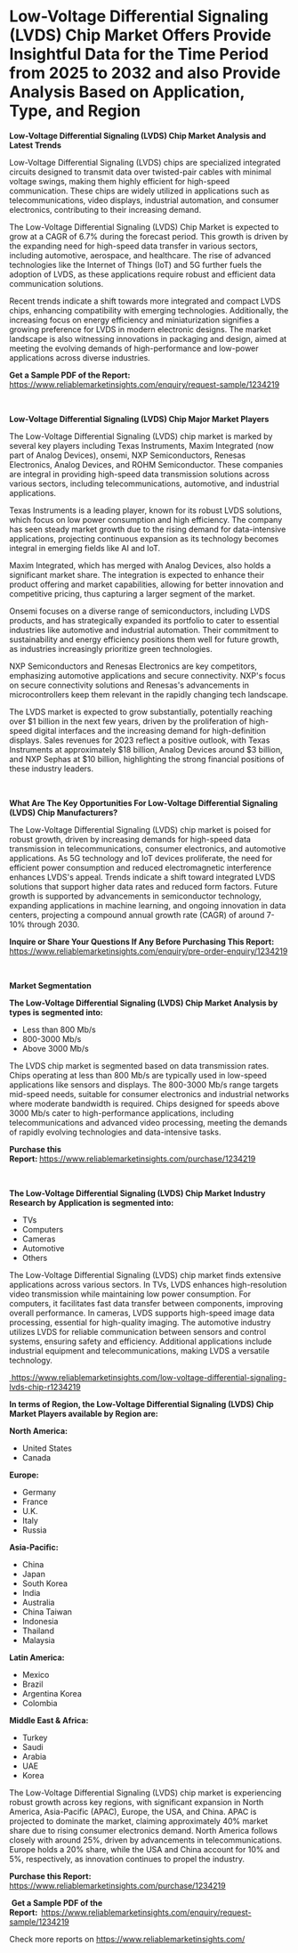 <p><h1>Low-Voltage Differential Signaling (LVDS) Chip Market Offers Provide Insightful Data for the Time Period from 2025 to 2032 and also Provide Analysis Based on Application, Type, and Region</h1></p><p><strong>Low-Voltage Differential Signaling (LVDS) Chip Market Analysis and Latest Trends</strong></p>
<p><p>Low-Voltage Differential Signaling (LVDS) chips are specialized integrated circuits designed to transmit data over twisted-pair cables with minimal voltage swings, making them highly efficient for high-speed communication. These chips are widely utilized in applications such as telecommunications, video displays, industrial automation, and consumer electronics, contributing to their increasing demand.</p><p>The Low-Voltage Differential Signaling (LVDS) Chip Market is expected to grow at a CAGR of 6.7% during the forecast period. This growth is driven by the expanding need for high-speed data transfer in various sectors, including automotive, aerospace, and healthcare. The rise of advanced technologies like the Internet of Things (IoT) and 5G further fuels the adoption of LVDS, as these applications require robust and efficient data communication solutions.</p><p>Recent trends indicate a shift towards more integrated and compact LVDS chips, enhancing compatibility with emerging technologies. Additionally, the increasing focus on energy efficiency and miniaturization signifies a growing preference for LVDS in modern electronic designs. The market landscape is also witnessing innovations in packaging and design, aimed at meeting the evolving demands of high-performance and low-power applications across diverse industries.</p></p>
<p><strong>Get a Sample PDF of the Report:&nbsp;</strong> <a href="https://www.reliablemarketinsights.com/enquiry/request-sample/1234219?utm_campaign=3011&utm_medium=2&utm_source=Github&utm_content=ia&utm_term=06042025&utm_id=low-voltage-differential-signaling-lvds-chip">https://www.reliablemarketinsights.com/enquiry/request-sample/1234219</a></p>
<p>&nbsp;</p>
<p><strong>Low-Voltage Differential Signaling (LVDS) Chip Major Market Players</strong></p>
<p><p>The Low-Voltage Differential Signaling (LVDS) chip market is marked by several key players including Texas Instruments, Maxim Integrated (now part of Analog Devices), onsemi, NXP Semiconductors, Renesas Electronics, Analog Devices, and ROHM Semiconductor. These companies are integral in providing high-speed data transmission solutions across various sectors, including telecommunications, automotive, and industrial applications.</p><p>Texas Instruments is a leading player, known for its robust LVDS solutions, which focus on low power consumption and high efficiency. The company has seen steady market growth due to the rising demand for data-intensive applications, projecting continuous expansion as its technology becomes integral in emerging fields like AI and IoT.</p><p>Maxim Integrated, which has merged with Analog Devices, also holds a significant market share. The integration is expected to enhance their product offering and market capabilities, allowing for better innovation and competitive pricing, thus capturing a larger segment of the market.</p><p>Onsemi focuses on a diverse range of semiconductors, including LVDS products, and has strategically expanded its portfolio to cater to essential industries like automotive and industrial automation. Their commitment to sustainability and energy efficiency positions them well for future growth, as industries increasingly prioritize green technologies.</p><p>NXP Semiconductors and Renesas Electronics are key competitors, emphasizing automotive applications and secure connectivity. NXP's focus on secure connectivity solutions and Renesas's advancements in microcontrollers keep them relevant in the rapidly changing tech landscape.</p><p>The LVDS market is expected to grow substantially, potentially reaching over $1 billion in the next few years, driven by the proliferation of high-speed digital interfaces and the increasing demand for high-definition displays. Sales revenues for 2023 reflect a positive outlook, with Texas Instruments at approximately $18 billion, Analog Devices around $3 billion, and NXP Sephas at $10 billion, highlighting the strong financial positions of these industry leaders.</p></p>
<p>&nbsp;</p>
<p><strong>What Are The Key Opportunities For Low-Voltage Differential Signaling (LVDS) Chip Manufacturers?</strong></p>
<p><p>The Low-Voltage Differential Signaling (LVDS) chip market is poised for robust growth, driven by increasing demands for high-speed data transmission in telecommunications, consumer electronics, and automotive applications. As 5G technology and IoT devices proliferate, the need for efficient power consumption and reduced electromagnetic interference enhances LVDS's appeal. Trends indicate a shift toward integrated LVDS solutions that support higher data rates and reduced form factors. Future growth is supported by advancements in semiconductor technology, expanding applications in machine learning, and ongoing innovation in data centers, projecting a compound annual growth rate (CAGR) of around 7-10% through 2030.</p></p>
<p><strong>Inquire or Share Your Questions If Any Before Purchasing This Report:</strong> <a href="https://www.reliablemarketinsights.com/enquiry/pre-order-enquiry/1234219?utm_campaign=3011&utm_medium=2&utm_source=Github&utm_content=ia&utm_term=06042025&utm_id=low-voltage-differential-signaling-lvds-chip">https://www.reliablemarketinsights.com/enquiry/pre-order-enquiry/1234219</a></p>
<p>&nbsp;</p>
<p><strong>Market Segmentation</strong></p>
<p><strong>The Low-Voltage Differential Signaling (LVDS) Chip Market Analysis by types is segmented into:</strong></p>
<p><ul><li>Less than 800 Mb/s</li><li>800-3000 Mb/s</li><li>Above 3000 Mb/s</li></ul></p>
<p><p>The LVDS chip market is segmented based on data transmission rates. Chips operating at less than 800 Mb/s are typically used in low-speed applications like sensors and displays. The 800-3000 Mb/s range targets mid-speed needs, suitable for consumer electronics and industrial networks where moderate bandwidth is required. Chips designed for speeds above 3000 Mb/s cater to high-performance applications, including telecommunications and advanced video processing, meeting the demands of rapidly evolving technologies and data-intensive tasks.</p></p>
<p><strong>Purchase this Report:&nbsp;</strong><a href="https://www.reliablemarketinsights.com/purchase/1234219?utm_campaign=3011&utm_medium=2&utm_source=Github&utm_content=ia&utm_term=06042025&utm_id=low-voltage-differential-signaling-lvds-chip">https://www.reliablemarketinsights.com/purchase/1234219</a></p>
<p>&nbsp;</p>
<p><strong>The Low-Voltage Differential Signaling (LVDS) Chip Market Industry Research by Application is segmented into:</strong></p>
<p><ul><li>TVs</li><li>Computers</li><li>Cameras</li><li>Automotive</li><li>Others</li></ul></p>
<p><p>The Low-Voltage Differential Signaling (LVDS) chip market finds extensive applications across various sectors. In TVs, LVDS enhances high-resolution video transmission while maintaining low power consumption. For computers, it facilitates fast data transfer between components, improving overall performance. In cameras, LVDS supports high-speed image data processing, essential for high-quality imaging. The automotive industry utilizes LVDS for reliable communication between sensors and control systems, ensuring safety and efficiency. Additional applications include industrial equipment and telecommunications, making LVDS a versatile technology.</p></p>
<p><a href="https://www.reliablemarketinsights.com/low-voltage-differential-signaling-lvds-chip-r1234219?utm_campaign=3011&utm_medium=2&utm_source=Github&utm_content=ia&utm_term=06042025&utm_id=low-voltage-differential-signaling-lvds-chip">&nbsp;https://www.reliablemarketinsights.com/low-voltage-differential-signaling-lvds-chip-r1234219</a></p>
<p><strong>In terms of Region, the Low-Voltage Differential Signaling (LVDS) Chip Market Players available by Region are:</strong></p>
<p>
    <p> <strong> North America: </strong>
        <ul>
            <li>United States</li>
            <li>Canada</li>
        </ul>
        </p> 
    <p> <strong> Europe: </strong>
        <ul>
            <li>Germany</li>
            <li>France</li>
            <li>U.K.</li>
            <li>Italy</li>
            <li>Russia</li>
        </ul>
        </p> 
    <p> <strong> Asia-Pacific: </strong>
        <ul>
            <li>China</li>
            <li>Japan</li>
            <li>South Korea</li>
            <li>India</li>
            <li>Australia</li>
            <li>China Taiwan</li>
            <li>Indonesia</li>
            <li>Thailand</li>
            <li>Malaysia</li>
        </ul>
        </p> 
    <p> <strong> Latin America: </strong>
        <ul>
            <li>Mexico</li>
            <li>Brazil</li>
            <li>Argentina Korea</li>
            <li>Colombia</li>
        </ul>
        </p> 
    <p> <strong> Middle East & Africa: </strong>
        <ul>
            <li>Turkey</li>
            <li>Saudi</li>
            <li>Arabia</li>
            <li>UAE</li>
            <li>Korea</li>
        </ul>
    </p>
    </p>
<p><p>The Low-Voltage Differential Signaling (LVDS) chip market is experiencing robust growth across key regions, with significant expansion in North America, Asia-Pacific (APAC), Europe, the USA, and China. APAC is projected to dominate the market, claiming approximately 40% market share due to rising consumer electronics demand. North America follows closely with around 25%, driven by advancements in telecommunications. Europe holds a 20% share, while the USA and China account for 10% and 5%, respectively, as innovation continues to propel the industry.</p></p>
<p><strong>Purchase this Report: </strong><a href="https://www.reliablemarketinsights.com/purchase/1234219?utm_campaign=3011&utm_medium=2&utm_source=Github&utm_content=ia&utm_term=06042025&utm_id=low-voltage-differential-signaling-lvds-chip">https://www.reliablemarketinsights.com/purchase/1234219</a></p>
<p>&nbsp;<strong>Get a Sample PDF of the Report:&nbsp;&nbsp;</strong><a href="https://www.reliablemarketinsights.com/enquiry/request-sample/1234219?utm_campaign=3011&utm_medium=2&utm_source=Github&utm_content=ia&utm_term=06042025&utm_id=low-voltage-differential-signaling-lvds-chip">https://www.reliablemarketinsights.com/enquiry/request-sample/1234219</a></p>
<p><strong></strong></p>
<p>Check more reports on <a href="https://www.reliablemarketinsights.com/?utm_campaign=3011&utm_medium=2&utm_source=Github&utm_content=ia&utm_term=06042025&utm_id=low-voltage-differential-signaling-lvds-chip">https://www.reliablemarketinsights.com/</a></p>